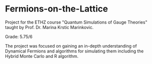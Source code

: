 # Fermions-on-the-Lattice
Project for the ETHZ course "Quantum Simulations of Gauge Theories" taught by Prof. Dr. Marina Krstic Marinkovic.

Grade: 5.75/6 

The project was focused on gaining an in-depth understanding of Dynamical Fermions and algorithms for simulating them including the Hybrid Monte Carlo and R algorithm. 
